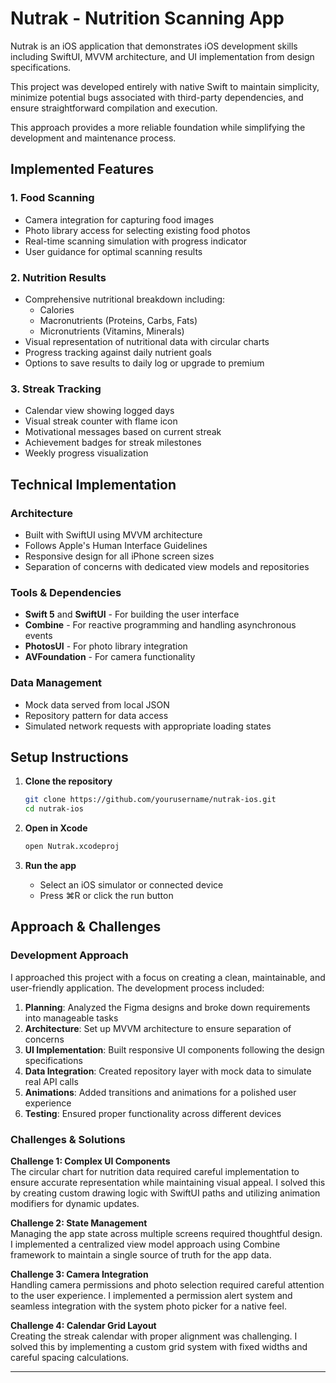 # Nutrak - Nutrition Scanning App

Nutrak is an iOS application that demonstrates iOS development skills including SwiftUI, MVVM architecture, and UI implementation from design specifications.

This project was developed entirely with native Swift to maintain simplicity, minimize potential bugs associated with third-party dependencies, and ensure straightforward compilation and execution. 

This approach provides a more reliable foundation while simplifying the development and maintenance process.

## Implemented Features

### 1. Food Scanning
- Camera integration for capturing food images
- Photo library access for selecting existing food photos
- Real-time scanning simulation with progress indicator
- User guidance for optimal scanning results

### 2. Nutrition Results
- Comprehensive nutritional breakdown including:
  - Calories
  - Macronutrients (Proteins, Carbs, Fats)
  - Micronutrients (Vitamins, Minerals)
- Visual representation of nutritional data with circular charts
- Progress tracking against daily nutrient goals
- Options to save results to daily log or upgrade to premium

### 3. Streak Tracking
- Calendar view showing logged days
- Visual streak counter with flame icon
- Motivational messages based on current streak
- Achievement badges for streak milestones
- Weekly progress visualization

## Technical Implementation

### Architecture
- Built with SwiftUI using MVVM architecture
- Follows Apple's Human Interface Guidelines
- Responsive design for all iPhone screen sizes
- Separation of concerns with dedicated view models and repositories

### Tools & Dependencies
- **Swift 5** and **SwiftUI** - For building the user interface
- **Combine** - For reactive programming and handling asynchronous events
- **PhotosUI** - For photo library integration
- **AVFoundation** - For camera functionality

### Data Management
- Mock data served from local JSON
- Repository pattern for data access
- Simulated network requests with appropriate loading states

## Setup Instructions

1. **Clone the repository**
   ```bash
   git clone https://github.com/yourusername/nutrak-ios.git
   cd nutrak-ios
   ```

2. **Open in Xcode**
   ```bash
   open Nutrak.xcodeproj
   ```

3. **Run the app**
   - Select an iOS simulator or connected device
   - Press ⌘R or click the run button

## Approach & Challenges

### Development Approach
I approached this project with a focus on creating a clean, maintainable, and user-friendly application. The development process included:

1. **Planning**: Analyzed the Figma designs and broke down requirements into manageable tasks
2. **Architecture**: Set up MVVM architecture to ensure separation of concerns
3. **UI Implementation**: Built responsive UI components following the design specifications
4. **Data Integration**: Created repository layer with mock data to simulate real API calls
5. **Animations**: Added transitions and animations for a polished user experience
6. **Testing**: Ensured proper functionality across different devices

### Challenges & Solutions

**Challenge 1: Complex UI Components**  
The circular chart for nutrition data required careful implementation to ensure accurate representation while maintaining visual appeal. I solved this by creating custom drawing logic with SwiftUI paths and utilizing animation modifiers for dynamic updates.

**Challenge 2: State Management**  
Managing the app state across multiple screens required thoughtful design. I implemented a centralized view model approach using Combine framework to maintain a single source of truth for the app data.

**Challenge 3: Camera Integration**  
Handling camera permissions and photo selection required careful attention to the user experience. I implemented a permission alert system and seamless integration with the system photo picker for a native feel.

**Challenge 4: Calendar Grid Layout**  
Creating the streak calendar with proper alignment was challenging. I solved this by implementing a custom grid system with fixed widths and careful spacing calculations.

---
